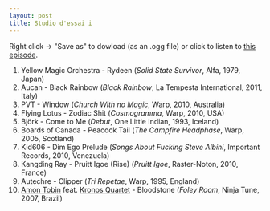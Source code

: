 ```yaml
---
layout: post
title: Studio d'essai i
---
```


Right click → "Save as" to dowload (as an .ogg file) or click to listen to <a
href="https://github.com/studio-dessai/podcasts/blob/master/2014-06-05%20-%20studio%20d%27essai%20i.ogg?raw=true">this episode</a>.

1. Yellow Magic Orchestra - Rydeen (_Solid State Survivor_, Alfa, 1979, Japan)
2. Aucan - Black Rainbow (_Black Rainbow_, La Tempesta International, 2011, Italy)
3. PVT - Window (_Church With no Magic_, Warp, 2010, Australia)
4. Flying Lotus - Zodiac Shit (_Cosmogramma_, Warp, 2010, USA)
5. Björk - Come to Me (_Debut_, One Little Indian, 1993, Iceland)
6. Boards of Canada - Peacock Tail (_The Campfire Headphase_, Warp, 2005, Scotland)
7. Kid606 - Dim Ego Prelude (_Songs About Fucking Steve Albini_, Important Records, 2010, Venezuela)
8. Kangding Ray - Pruitt Igoe (Rise) (_Pruitt Igoe_, Raster-Noton, 2010, France)
9. Autechre - Clipper (_Tri Repetae_, Warp, 1995, England)
10. [Amon Tobin](http://musicbrainz.org/artist/630662ea-1c7d-4208-99fd-ba3afec20f0c) feat. [Kronos Quartet](http://musicbrainz.org/artist/f5586dfa-7031-4af0-8042-19b6a1170389) - Bloodstone (_Foley Room_, Ninja Tune, 2007, Brazil)

